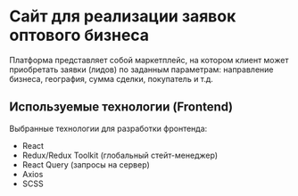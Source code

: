 # Сайт для реализации заявок оптового бизнеса

Платформа представляет собой маркетплейс, на котором клиент
может приобретать заявки (лидов) по заданным параметрам: направление бизнеса, география, сумма сделки, покупатель и т.д.

## Используемые технологии (Frontend)

Выбранные технологии для разработки фронтенда:

* React
* Redux/Redux Toolkit (глобальный стейт-менеджер)
* React Query (запросы на сервер)
* Axios
* SCSS
